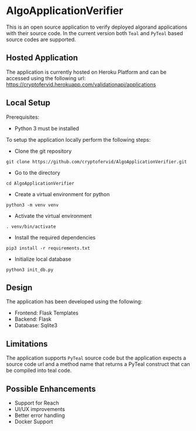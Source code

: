 # AlgoApplicationVerifier

This is an open source application to verify deployed algorand applications with their source code. In the current version both `Teal` and `PyTeal` based source codes are supported.

## Hosted Application

The application is currently hosted on Heroku Platform and can be accessed using the following url: https://cryptofervid.herokuapp.com/validationapi/applications

## Local Setup

Prerequisites:
- Python 3 must be installed

To setup the application locally perform the following steps:

- Clone the git repository
```
git clone https://github.com/cryptofervid/AlgoApplicationVerifier.git
```
- Go to the directory
```
cd AlgoApplicationVerifier
```
- Create a virtual environment for python
```
python3 -m venv venv
```
- Activate the virtual environment
```
. venv/bin/activate
```
- Install the required dependencies
```
pip3 install -r requirements.txt
```
- Initialize local database
```
python3 init_db.py
```

## Design

The application has been developed using the following:

- Frontend: Flask Templates
- Backend: Flask
- Database: Sqlite3

## Limitations

The application supports `PyTeal` source code but the application expects a source code url and a method name that returns a PyTeal construct that can be compiled into teal code.

## Possible Enhancements

- Support for Reach
- UI/UX improvements
- Better error handling
- Docker Support

